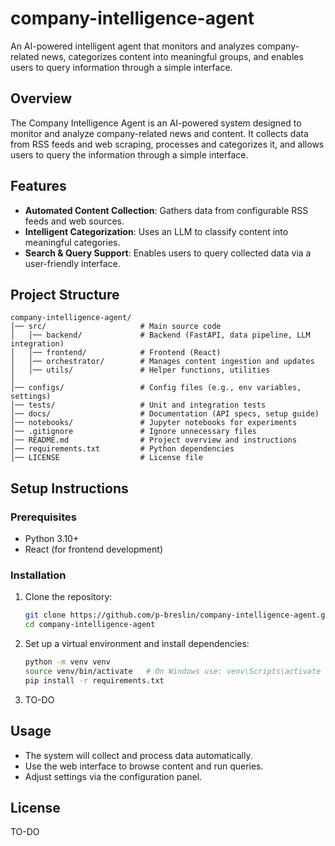 # company-intelligence-agent
 An AI-powered intelligent agent that monitors and analyzes company-related news, categorizes content into meaningful groups, and enables users to query information through a simple interface.

## Overview
The Company Intelligence Agent is an AI-powered system designed to monitor and analyze company-related news and content. It collects data from RSS feeds and web scraping, processes and categorizes it, and allows users to query the information through a simple interface.

## Features
- **Automated Content Collection**: Gathers data from configurable RSS feeds and web sources.
- **Intelligent Categorization**: Uses an LLM to classify content into meaningful categories.
- **Search & Query Support**: Enables users to query collected data via a user-friendly interface.

## Project Structure
```
company-intelligence-agent/
│── src/                     # Main source code
│   │── backend/             # Backend (FastAPI, data pipeline, LLM integration)
│   │── frontend/            # Frontend (React)
│   │── orchestrator/        # Manages content ingestion and updates
│   │── utils/               # Helper functions, utilities
│
│── configs/                 # Config files (e.g., env variables, settings)
│── tests/                   # Unit and integration tests
│── docs/                    # Documentation (API specs, setup guide)
│── notebooks/               # Jupyter notebooks for experiments
│── .gitignore               # Ignore unnecessary files
│── README.md                # Project overview and instructions
│── requirements.txt         # Python dependencies
│── LICENSE                  # License file
```

## Setup Instructions
### Prerequisites
- Python 3.10+
- React (for frontend development)

### Installation
1. Clone the repository:
   ```bash
   git clone https://github.com/p-breslin/company-intelligence-agent.git
   cd company-intelligence-agent
   ```
2. Set up a virtual environment and install dependencies:
   ```bash
   python -m venv venv
   source venv/bin/activate   # On Windows use: venv\Scripts\activate
   pip install -r requirements.txt
   ```
3. TO-DO


## Usage
- The system will collect and process data automatically.
- Use the web interface to browse content and run queries.
- Adjust settings via the configuration panel.


## License
TO-DO